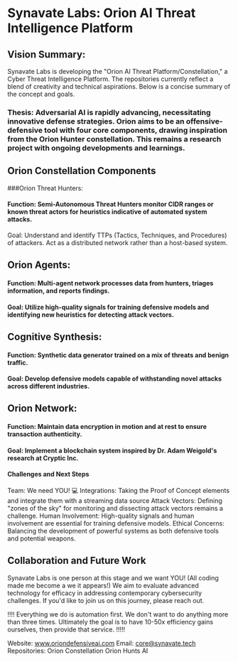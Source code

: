 # Synavate Labs: Orion AI Threat Intelligence Platform
## Vision Summary:
Synavate Labs is developing the "Orion AI Threat Platform/Constellation," a Cyber Threat Intelligence Platform. The repositories currently reflect a blend of creativity and technical aspirations. Below is a concise summary of the concept and goals.

### Thesis: Adversarial AI is rapidly advancing, necessitating innovative defense strategies. Orion aims to be an offensive-defensive tool with four core components, drawing inspiration from the Orion Hunter constellation. This remains a research project with ongoing developments and learnings.

## Orion Constellation Components
###Orion Threat Hunters:

#### Function: Semi-Autonomous Threat Hunters monitor CIDR ranges or known threat actors for heuristics indicative of automated system attacks.
Goal: Understand and identify TTPs (Tactics, Techniques, and Procedures) of attackers. Act as a distributed network rather than a host-based system.

## Orion Agents:

#### Function: Multi-agent network processes data from hunters, triages information, and reports findings.
#### Goal: Utilize high-quality signals for training defensive models and identifying new heuristics for detecting attack vectors.

## Cognitive Synthesis:

#### Function: Synthetic data generator trained on a mix of threats and benign traffic.
#### Goal: Develop defensive models capable of withstanding novel attacks across different industries.

## Orion Network:

#### Function: Maintain data encryption in motion and at rest to ensure transaction authenticity.
#### Goal: Implement a blockchain system inspired by Dr. Adam Weigold's research at Cryptic Inc.

#### Challenges and Next Steps
Team: We need YOU!  💻
Integrations: Taking  the Proof of Concept elements and integrate them with a streaming data source
Attack Vectors: Defining "zones of the sky" for monitoring and dissecting attack vectors remains a challenge.
Human Involvement: High-quality signals and human involvement are essential for training defensive models.
Ethical Concerns: Balancing the development of powerful systems as both defensive tools and potential weapons.

## Collaboration and Future Work
Synavate Labs is one person at this stage and we want YOU! (All coding made me become a we it appears!) 
We aim to evaluate advanced technology for efficacy in addressing contemporary cybersecurity challenges. If you'd like to join us on this journey, please reach out.

!!!! Everything we do is automation first. We don't want to do anything more than three times. Ultimately the goal is to have 10-50x efficiency gains ourselves, then provide that service. !!!!!

Website: www.oriondefensiveai.com
Email: core@synavate.tech
Repositories:
Orion Constellation
Orion Hunts AI
